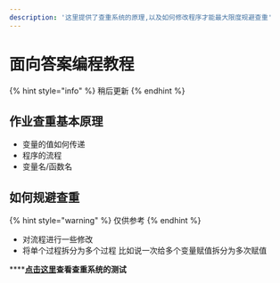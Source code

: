 ```yaml
---
description: '这里提供了查重系统的原理,以及如何修改程序才能最大限度规避查重'
---
```


# 面向答案编程教程

{% hint style="info" %}
稍后更新
{% endhint %}

## 作业查重基本原理

* 变量的值如何传递
* 程序的流程
* 变量名/函数名

## 如何规避查重

{% hint style="warning" %}
仅供参考
{% endhint %}

* 对流程进行一些修改
* 将单个过程拆分为多个过程 比如说一次给多个变量赋值拆分为多次赋值

\*\*\*\*[**点击这里**](https://tautcony.xyz/2018/01/06/moss-and-sim/)**查看查重系统的测试**

